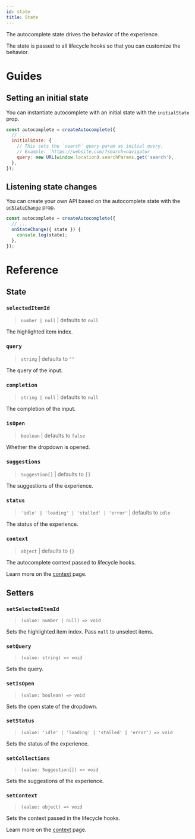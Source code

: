 ```yaml
---
id: state
title: State
---
```


The autocomplete state drives the behavior of the experience.

The state is passed to all lifecycle hooks so that you can customize the behavior.

# Guides

## Setting an initial state

You can instantiate autocomplete with an initial state with the `initialState` prop.

```js
const autocomplete = createAutocomplete({
  // ...
  initialState: {
    // This sets the `search` query param as initial query.
    // Example: `https://website.com/?search=navigator
    query: new URL(window.location).searchParams.get('search'),
  },
});
```

## Listening state changes

You can create your own API based on the autocomplete state with the [`onStateChange`](createAutocomplete#onstatechange) prop.

```js
const autocomplete = createAutocomplete({
  // ...
  onStateChange({ state }) {
    console.log(state);
  },
});
```

# Reference

## State

### `selectedItemId`

> `number | null` | defaults to `null`

The highlighted item index.

### `query`

> `string` | defaults to `""`

The query of the input.

### `completion`

> `string | null` | defaults to `null`

The completion of the input.

### `isOpen`

> `boolean` | defaults to `false`

Whether the dropdown is opened.

### `suggestions`

> `Suggestion[]` | defaults to `[]`

The suggestions of the experience.

### `status`

> `'idle' | 'loading' | 'stalled' | 'error'` | defaults to `idle`

The status of the experience.

### `context`

> `object` | defaults to `{}`

The autocomplete context passed to lifecycle hooks.

Learn more on the [context](context) page.

## Setters

### `setSelectedItemId`

> `(value: number | null) => void`

Sets the highlighted item index. Pass `null` to unselect items.

### `setQuery`

> `(value: string) => void`

Sets the query.

### `setIsOpen`

> `(value: boolean) => void`

Sets the open state of the dropdown.

### `setStatus`

> `(value: 'idle' | 'loading' | 'stalled' | 'error') => void`

Sets the status of the experience.

### `setCollections`

> `(value: Suggestion[]) => void`

Sets the suggestions of the experience.

### `setContext`

> `(value: object) => void`

Sets the context passed in the lifecycle hooks.

Learn more on the [context](context) page.
